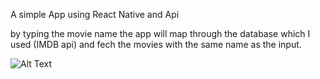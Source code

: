 A simple App using React Native and Api 

by typing the movie name the app will map through the database which I used (IMDB api) and fech the movies with the same name as the input.


![Alt Text](https://media.giphy.com/media/JT2TxTgfVyMV6C7By7/giphy.gif)
